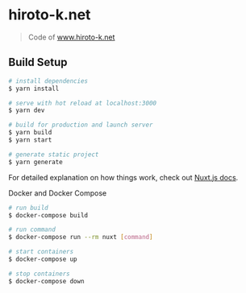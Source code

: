 # hiroto-k.net

> Code of www.hiroto-k.net

## Build Setup

``` bash
# install dependencies
$ yarn install

# serve with hot reload at localhost:3000
$ yarn dev

# build for production and launch server
$ yarn build
$ yarn start

# generate static project
$ yarn generate
```

For detailed explanation on how things work, check out [Nuxt.js docs](https://nuxtjs.org).

Docker and Docker Compose

```bash
# run build
$ docker-compose build

# run command
$ docker-compose run --rm nuxt [command]

# start containers
$ docker-compose up

# stop containers
$ docker-compose down
```
